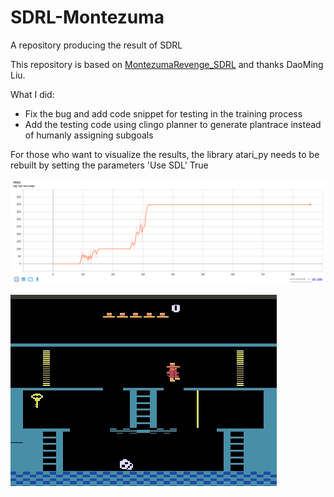 # SDRL-Montezuma
A repository producing the result of SDRL

This repository is based on [MontezumaRevenge_SDRL](https://github.com/daomingAU/MontezumaRevenge_SDRL.git) and thanks DaoMing Liu.


What I did:
* Fix the bug and add code snippet for testing in the training process
* Add the testing code using clingo planner to generate plantrace instead of humanly assigning subgoals

For those who want to visualize the results, the library atari_py needs to be rebuilt by setting the parameters 'Use SDL' True

![Testing Curve](./assets/SDRL.png)

![Visualizing](./assets/SDRL.gif)


